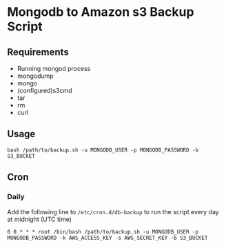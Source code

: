 # Mongodb to Amazon s3 Backup Script

## Requirements

* Running mongod process
* mongodump
* mongo
* (configured)s3cmd
* tar
* rm
* curl

## Usage

`bash /path/to/backup.sh -u MONGODB_USER -p MONGODB_PASSWORD -b S3_BUCKET`

## Cron

### Daily

Add the following line to `/etc/cron.d/db-backup` to run the script every day at midnight (UTC time)

    0 0 * * * root /bin/bash /path/to/backup.sh -u MONGODB_USER -p MONGODB_PASSWORD -k AWS_ACCESS_KEY -s AWS_SECRET_KEY -b S3_BUCKET

